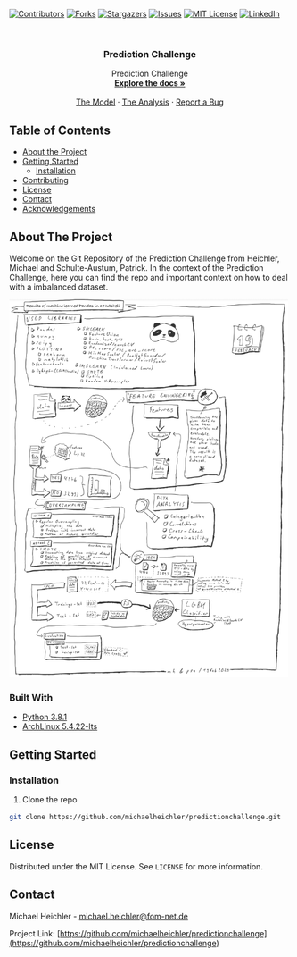 <!--
*** Thanks for checking out this README Template. If you have a suggestion that would
*** make this better, please fork the repo and create a pull request or simply open
*** an issue with the tag "enhancement".
*** Thanks again! Now go create something AMAZING! :D
***
***
***
*** To avoid retyping too much info. Do a search and replace for the following:
*** github_username, repo, twitter_handle, email
-->





<!-- PROJECT SHIELDS -->
<!--
*** I'm using markdown "reference style" links for readability.
*** Reference links are enclosed in brackets [ ] instead of parentheses ( ).
*** See the bottom of this document for the declaration of the reference variables
*** for contributors-url, forks-url, etc. This is an optional, concise syntax you may use.
*** https://www.markdownguide.org/basic-syntax/#reference-style-links
-->
[![Contributors][contributors-shield]][contributors-url]
[![Forks][forks-shield]][forks-url]
[![Stargazers][stars-shield]][stars-url]
[![Issues][issues-shield]][issues-url]
[![MIT License][license-shield]][license-url]
[![LinkedIn][linkedin-shield]][linkedin-url]



<!-- PROJECT LOGO -->
<br />
<p align="center">
  <a href="https://github.com/michaelheichler/predictionchallenge">
  </a>

  <h3 align="center">Prediction Challenge</h3>

  <p align="center">
    Prediction Challenge
    <br />
    <a href="https://github.com/michaelheichler/predictionchallenge"><strong>Explore the docs »</strong></a>
    <br />
    <br />
    <a href="https://github.com/michaelheichler/predictionchallenge/blob/master/PredictionChallenge_Model.ipynb">The Model</a>
    ·
    <a href="https://github.com/michaelheichler/predictionchallenge/blob/master/DataAnalysis.ipynb">The Analysis</a>
    ·
    <a href="https://github.com/michaelheichler/predictionchallenge/issues">Report a Bug</a>
  </p>
</p>



<!-- TABLE OF CONTENTS -->
## Table of Contents

* [About the Project](#about-the-project)
* [Getting Started](#getting-started)
  * [Installation](#installation)
* [Contributing](#contributing)
* [License](#license)
* [Contact](#contact)
* [Acknowledgements](#acknowledgements)



<!-- ABOUT THE PROJECT -->
## About The Project

Welcome on the Git Repository of the Prediction Challenge from Heichler, Michael and Schulte-Austum, Patrick.
In the context of the Prediction Challenge, here you can find the repo and important context on how to deal with a imbalanced dataset.

<img src="PredictionChallenge_OurConceptInANutshell.png" alt="In a Nutshell" width="500">

### Built With

* [Python 3.8.1]()
* [ArchLinux 5.4.22-lts]()


<!-- GETTING STARTED -->
## Getting Started

### Installation
 
1. Clone the repo
```sh
git clone https://github.com/michaelheichler/predictionchallenge.git
```

<!-- LICENSE -->
## License

Distributed under the MIT License. See `LICENSE` for more information.

<!-- CONTACT -->
## Contact

Michael Heichler - michael.heichler@fom-net.de

Project Link: [https://github.com/michaelheichler/predictionchallenge](https://github.com/michaelheichler/predictionchallenge)



<!-- MARKDOWN LINKS & IMAGES -->
<!-- https://www.markdownguide.org/basic-syntax/#reference-style-links -->
[contributors-shield]: https://img.shields.io/github/contributors/michaelheichler/predictionchallenge.svg?style=flat-square
[contributors-url]: https://github.com/michaelheichler/predictionchallenge/graphs/contributors
[forks-shield]: https://img.shields.io/github/contributors/michaelheichler/predictionchallenge.svg?style=flat-square
[forks-url]: https://github.com/michaelheichler/predictionchallenge//network/members
[stars-shield]: https://img.shields.io/github/contributors/michaelheichler/predictionchallenge.svg?style=flat-square
[stars-url]: https://github.com/michaelheichler/predictionchallenge/stargazers
[issues-shield]: https://img.shields.io/github/contributors/michaelheichler/predictionchallenge.svg?style=flat-square
[issues-url]: https://github.com/michaelheichler/predictionchallenge/issues
[license-shield]: https://img.shields.io/github/contributors/michaelheichler/predictionchallenge.svg?style=flat-square
[license-url]: https://github..com/michaelheichler/predictionchallenge/blob/master/LICENSE.txt
[linkedin-shield]: https://img.shields.io/github/contributors/michaelheichler/predictionchallenge.svg?style=flat-square&logo=linkedin&colorB=555
[linkedin-url]: https://linkedin.com/in/michaelheichler
[product-screenshot]: PredictionChallenge_OurConceptInANutshell.png

